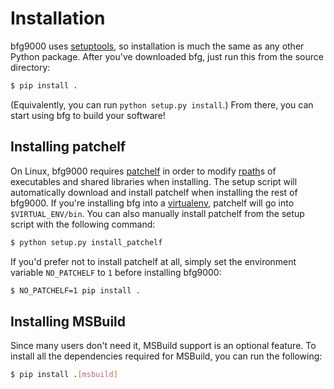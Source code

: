 # Installation

bfg9000 uses [setuptools](http://pythonhosted.org/setuptools/), so installation
is much the same as any other Python package. After you've downloaded bfg, just
run this from the source directory:

```sh
$ pip install .
```

(Equivalently, you can run `python setup.py install`.) From there, you can start
using bfg to build your software!

## Installing patchelf

On Linux, bfg9000 requires [patchelf](https://nixos.org/patchelf.html) in order
to modify [rpath](https://en.wikipedia.org/wiki/Rpath)s of executables and
shared libraries when installing. The setup script will automatically download
and install patchelf when installing the rest of bfg9000. If you're installing
bfg into a [virtualenv](http://virtualenv.readthedocs.org/en/latest/), patchelf
will go into `$VIRTUAL_ENV/bin`. You can also manually install patchelf from the
setup script with the following command:

```sh
$ python setup.py install_patchelf
```

If you'd prefer not to install patchelf at all, simply set the environment
variable `NO_PATCHELF` to `1` before installing bfg9000:

```sh
$ NO_PATCHELF=1 pip install .
```

## Installing MSBuild

Since many users don't need it, MSBuild support is an optional feature. To
install all the dependencies required for MSBuild, you can run the following:

```sh
$ pip install .[msbuild]
```
